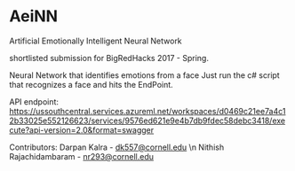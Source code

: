 # AeiNN
Artificial Emotionally Intelligent Neural Network 

shortlisted submission for BigRedHacks 2017 - Spring. 

Neural Network that identifies emotions from a face
Just run the c# script that recognizes a face and hits the EndPoint.

API endpoint:
https://ussouthcentral.services.azureml.net/workspaces/d0469c21ee7a4c12b33025e552126623/services/9576ed621e9e4b7db9fdec58debc3418/execute?api-version=2.0&format=swagger

Contributors:
Darpan Kalra - dk557@cornell.edu \n
Nithish Rajachidambaram - nr293@cornell.edu
